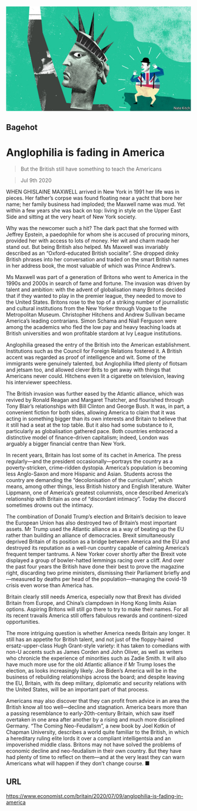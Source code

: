 ![](./images/20200711_BRD000_0.jpg)

## Bagehot

# Anglophilia is fading in America

> But the British still have something to teach the Americans

> Jul 9th 2020

WHEN GHISLAINE MAXWELL arrived in New York in 1991 her life was in pieces. Her father’s corpse was found floating near a yacht that bore her name; her family business had imploded; the Maxwell name was mud. Yet within a few years she was back on top: living in style on the Upper East Side and sitting at the very heart of New York society.

Why was the newcomer such a hit? The dark pact that she formed with Jeffrey Epstein, a paedophile for whom she is accused of procuring minors, provided her with access to lots of money. Her wit and charm made her stand out. But being British also helped. Ms Maxwell was invariably described as an “Oxford-educated British socialite”. She dropped dinky British phrases into her conversation and traded on the smart British names in her address book, the most valuable of which was Prince Andrew’s.

Ms Maxwell was part of a generation of Britons who went to America in the 1990s and 2000s in search of fame and fortune. The invasion was driven by talent and ambition: with the advent of globalisation many Britons decided that if they wanted to play in the premier league, they needed to move to the United States. Britons rose to the top of a striking number of journalistic and cultural institutions from the New Yorker through Vogue to the Metropolitan Museum. Christopher Hitchens and Andrew Sullivan became America’s leading contrarians. Simon Schama and Niall Ferguson were among the academics who fled the low pay and heavy teaching loads at British universities and won profitable stardom at Ivy League institutions.

Anglophilia greased the entry of the British into the American establishment. Institutions such as the Council for Foreign Relations fostered it. A British accent was regarded as proof of intelligence and wit. Some of the immigrants were genuinely talented, but Anglophilia lifted plenty of flotsam and jetsam too, and allowed clever Brits to get away with things that Americans never could. Hitchens even lit a cigarette on television, leaving his interviewer speechless.

The British invasion was further eased by the Atlantic alliance, which was revived by Ronald Reagan and Margaret Thatcher, and flourished through Tony Blair’s relationships with Bill Clinton and George Bush. It was, in part, a convenient fiction for both sides, allowing America to claim that it was acting in something bigger than its own interests and Britain to believe that it still had a seat at the top table. But it also had some substance to it, particularly as globalisation gathered pace. Both countries embraced a distinctive model of finance-driven capitalism; indeed, London was arguably a bigger financial centre than New York.

In recent years, Britain has lost some of its cachet in America. The press regularly—and the president occasionally—portrays the country as a poverty-stricken, crime-ridden dystopia. America’s population is becoming less Anglo-Saxon and more Hispanic and Asian. Students across the country are demanding the “decolonisation of the curriculum”, which means, among other things, less British history and English literature. Walter Lippmann, one of America’s greatest columnists, once described America’s relationship with Britain as one of “discordant intimacy”. Today the discord sometimes drowns out the intimacy.

The combination of Donald Trump’s election and Britain’s decision to leave the European Union has also destroyed two of Britain’s most important assets. Mr Trump used the Atlantic alliance as a way of beating up the EU rather than building an alliance of democracies. Brexit simultaneously deprived Britain of its position as a bridge between America and the EU and destroyed its reputation as a well-run country capable of calming America’s frequent temper tantrums. A New Yorker cover shortly after the Brexit vote displayed a group of bowler-hatted lemmings racing over a cliff. And over the past four years the British have done their best to prove the magazine right, discarding two prime ministers, dismissing their Parliament briefly and—measured by deaths per head of the population—managing the covid-19 crisis even worse than America has.

Britain clearly still needs America, especially now that Brexit has divided Britain from Europe, and China’s clampdown in Hong Kong limits Asian options. Aspiring Britons will still go there to try to make their names. For all its recent travails America still offers fabulous rewards and continent-sized opportunities.

The more intriguing question is whether America needs Britain any longer. It still has an appetite for British talent, and not just of the floppy-haired ersatz-upper-class Hugh Grant-style variety: it has taken to comedians with non-U accents such as James Corden and John Oliver, as well as writers who chronicle the experience of minorities such as Zadie Smith. It will also have much more use for the old Atlantic alliance if Mr Trump loses the election, as looks increasingly likely. Joe Biden’s America will be in the business of rebuilding relationships across the board; and despite leaving the EU, Britain, with its deep military, diplomatic and security relations with the United States, will be an important part of that process.

Americans may also discover that they can profit from advice in an area the British know all too well—decline and stagnation. America bears more than a passing resemblance to early-20th-century Britain, which saw itself overtaken in one area after another by a rising and much more disciplined Germany. “The Coming Neo-Feudalism”, a new book by Joel Kotkin of Chapman University, describes a world quite familiar to the British, in which a hereditary ruling elite lords it over a compliant intelligentsia and an impoverished middle class. Britons may not have solved the problems of economic decline and neo-feudalism in their own country. But they have had plenty of time to reflect on them—and at the very least they can warn Americans what will happen if they don’t change course. ■

## URL

https://www.economist.com/britain/2020/07/09/anglophilia-is-fading-in-america

